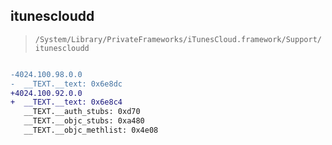 ## itunescloudd

> `/System/Library/PrivateFrameworks/iTunesCloud.framework/Support/itunescloudd`

```diff

-4024.100.98.0.0
-  __TEXT.__text: 0x6e8dc
+4024.100.92.0.0
+  __TEXT.__text: 0x6e8c4
   __TEXT.__auth_stubs: 0xd70
   __TEXT.__objc_stubs: 0xa480
   __TEXT.__objc_methlist: 0x4e08

```
